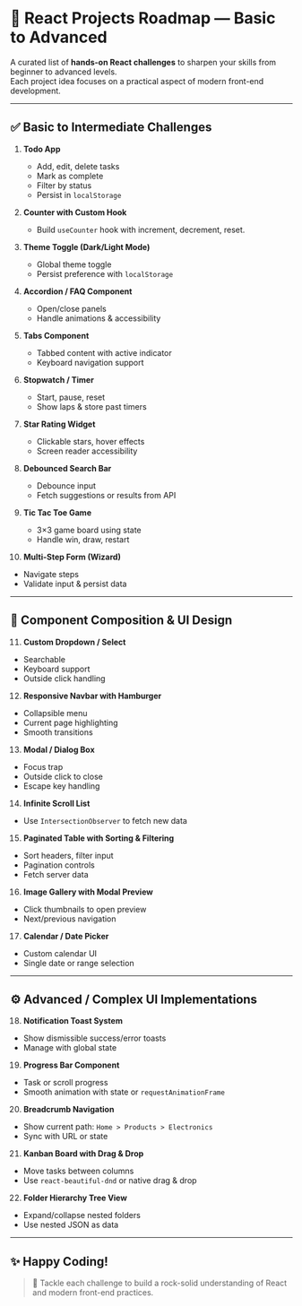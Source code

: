 # 🧠 React Projects Roadmap — Basic to Advanced

A curated list of **hands-on React challenges** to sharpen your skills from beginner to advanced levels.  
Each project idea focuses on a practical aspect of modern front-end development.

---

## ✅ Basic to Intermediate Challenges

1. **Todo App**
   - Add, edit, delete tasks
   - Mark as complete
   - Filter by status
   - Persist in `localStorage`

2. **Counter with Custom Hook**
   - Build `useCounter` hook with increment, decrement, reset.

3. **Theme Toggle (Dark/Light Mode)**
   - Global theme toggle
   - Persist preference with `localStorage`

4. **Accordion / FAQ Component**
   - Open/close panels
   - Handle animations & accessibility

5. **Tabs Component**
   - Tabbed content with active indicator
   - Keyboard navigation support

6. **Stopwatch / Timer**
   - Start, pause, reset
   - Show laps & store past timers

7. **Star Rating Widget**
   - Clickable stars, hover effects
   - Screen reader accessibility

8. **Debounced Search Bar**
   - Debounce input
   - Fetch suggestions or results from API

9. **Tic Tac Toe Game**
   - 3×3 game board using state
   - Handle win, draw, restart

10. **Multi-Step Form (Wizard)**
   - Navigate steps
   - Validate input & persist data

---

## 🧩 Component Composition & UI Design

11. **Custom Dropdown / Select**
   - Searchable
   - Keyboard support
   - Outside click handling

12. **Responsive Navbar with Hamburger**
   - Collapsible menu
   - Current page highlighting
   - Smooth transitions

13. **Modal / Dialog Box**
   - Focus trap
   - Outside click to close
   - Escape key handling

14. **Infinite Scroll List**
   - Use `IntersectionObserver` to fetch new data

15. **Paginated Table with Sorting & Filtering**
   - Sort headers, filter input
   - Pagination controls
   - Fetch server data

16. **Image Gallery with Modal Preview**
   - Click thumbnails to open preview
   - Next/previous navigation

17. **Calendar / Date Picker**
   - Custom calendar UI
   - Single date or range selection

---

## ⚙️ Advanced / Complex UI Implementations

18. **Notification Toast System**
   - Show dismissible success/error toasts
   - Manage with global state

19. **Progress Bar Component**
   - Task or scroll progress
   - Smooth animation with state or `requestAnimationFrame`

20. **Breadcrumb Navigation**
   - Show current path: `Home > Products > Electronics`
   - Sync with URL or state

21. **Kanban Board with Drag & Drop**
   - Move tasks between columns
   - Use `react-beautiful-dnd` or native drag & drop

22. **Folder Hierarchy Tree View**
   - Expand/collapse nested folders
   - Use nested JSON as data


---

## ✨ Happy Coding!

> 🌟 Tackle each challenge to build a rock-solid understanding of React and modern front-end practices.

